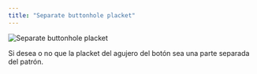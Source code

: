 ```yaml
---
title: "Separate buttonhole placket"
---
```


![Separate buttonhole placket](separatebuttonholeplacket.svg)

Si desea o no que la placket del agujero del botón sea una parte separada del patrón.




